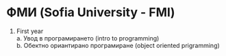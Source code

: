 # ФМИ (Sofia University - FMI)

1. First year  
  a. Увод в програмирането (intro to programming)  
  b. Обектно ориантирано програмиране (object oriented prigramming)  
